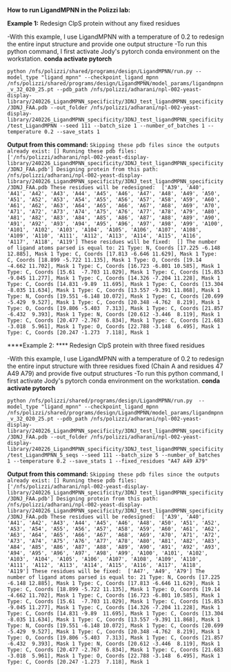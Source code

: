 **How to run LigandMPNN in the Polizzi lab:**

**Example 1:** Redesign ClpS protein without any fixed residues

-With this example, I use LigandMPNN with a temperature of 0.2 to redesign the entire input structure and provide one output structure
-To run this python command, I first activate Jody's pytorch conda environment on the workstation. **conda activate pytorch**

`python /nfs/polizzi/shared/programs/design/LigandMPNN/run.py --model_type "ligand_mpnn" --checkpoint_ligand_mpnn /nfs/polizzi/shared/programs/design/LigandMPNN/model_params/ligandmpnn_v_32_020_25.pt --pdb_path /nfs/polizzi/adharani/npl-002-yeast-display-library/240226_LigandMPNN_specificity/3DNJ_test_ligandMPNN_specificity/3DNJ_FAA.pdb --out_folder /nfs/polizzi/adharani/npl-002-yeast-display-library/240226_LigandMPNN_specificity/3DNJ_test_ligandMPNN_specificity/test_LigandMPNN --seed 111 --batch_size 1 --number_of_batches 1 --temperature 0.2 --save_stats 1`

**Output from this command:**
`Skipping these pdb files since the outputs already exist: []
Running these pdb files: ['/nfs/polizzi/adharani/npl-002-yeast-display-library/240226_LigandMPNN_specificity/3DNJ_test_ligandMPNN_specificity/3DNJ_FAA.pdb']
Designing protein from this path: /nfs/polizzi/adharani/npl-002-yeast-display-library/240226_LigandMPNN_specificity/3DNJ_test_ligandMPNN_specificity/3DNJ_FAA.pdb
These residues will be redesigned:  ['A39', 'A40', 'A41', 'A42', 'A43', 'A44', 'A45', 'A46', 'A47', 'A48', 'A49', 'A50', 'A51', 'A52', 'A53', 'A54', 'A55', 'A56', 'A57', 'A58', 'A59', 'A60', 'A61', 'A62', 'A63', 'A64', 'A65', 'A66', 'A67', 'A68', 'A69', 'A70', 'A71', 'A72', 'A73', 'A74', 'A75', 'A76', 'A77', 'A78', 'A79', 'A80', 'A81', 'A82', 'A83', 'A84', 'A85', 'A86', 'A87', 'A88', 'A89', 'A90', 'A91', 'A92', 'A93', 'A94', 'A95', 'A96', 'A97', 'A98', 'A99', 'A100', 'A101', 'A102', 'A103', 'A104', 'A105', 'A106', 'A107', 'A108', 'A109', 'A110', 'A111', 'A112', 'A113', 'A114', 'A115', 'A116', 'A117', 'A118', 'A119']
These residues will be fixed:  []
The number of ligand atoms parsed is equal to: 21
Type: N, Coords [17.225 -6.148 12.885], Mask 1
Type: C, Coords [17.813 -6.646 11.629], Mask 1
Type: C, Coords [18.899 -5.722 11.135], Mask 1
Type: O, Coords [19.14  -4.662 11.702], Mask 1
Type: C, Coords [16.723 -6.801 10.585], Mask 1
Type: C, Coords [15.61  -7.703 11.029], Mask 1
Type: C, Coords [15.853 -9.045 11.277], Mask 1
Type: C, Coords [14.326 -7.204 11.228], Mask 1
Type: C, Coords [14.831 -9.89  11.695], Mask 1
Type: C, Coords [13.304 -8.035 11.634], Mask 1
Type: C, Coords [13.557 -9.391 11.868], Mask 1
Type: N, Coords [19.551 -6.148 10.072], Mask 1
Type: C, Coords [20.699 -5.429  9.527], Mask 1
Type: C, Coords [20.348 -4.762  8.219], Mask 1
Type: O, Coords [19.806 -5.403  7.313], Mask 1
Type: C, Coords [21.857 -6.432  9.393], Mask 1
Type: N, Coords [20.612 -3.446  8.119], Mask 1
Type: C, Coords [20.477 -2.767  6.834], Mask 1
Type: C, Coords [21.683 -3.018  5.961], Mask 1
Type: O, Coords [22.788 -3.148  6.495], Mask 1
Type: C, Coords [20.247 -1.273  7.118], Mask 1`

****Example 2: **** Redesign ClpS protein with three fixed residues

-With this example, I use LigandMPNN with a temperature of 0.2 to redesign the entire input structure with three residues fixed (Chain A and residues 47 A49 A79) and provide five output structures
-To run this python command, I first activate Jody's pytorch conda environment on the workstation. **conda activate pytorch**

`python /nfs/polizzi/shared/programs/design/LigandMPNN/run.py  --model_type "ligand_mpnn" --checkpoint_ligand_mpnn /nfs/polizzi/shared/programs/design/LigandMPNN/model_params/ligandmpnn_v_32_020_25.pt --pdb_path /nfs/polizzi/adharani/npl-002-yeast-display-library/240226_LigandMPNN_specificity/3DNJ_test_ligandMPNN_specificity/3DNJ_FAA.pdb --out_folder /nfs/polizzi/adharani/npl-002-yeast-display-library/240226_LigandMPNN_specificity/3DNJ_test_ligandMPNN_specificity/test_LigandMPNN_5_seqs --seed 111 --batch_size 5 --number_of_batches 1 --temperature 0.2 --save_stats 1 --fixed_residues "A47 A49 A79"`

**Output from this command:**
`Skipping these pdb files since the outputs already exist: []
Running these pdb files: ['/nfs/polizzi/adharani/npl-002-yeast-display-library/240226_LigandMPNN_specificity/3DNJ_test_ligandMPNN_specificity/3DNJ_FAA.pdb']
Designing protein from this path: /nfs/polizzi/adharani/npl-002-yeast-display-library/240226_LigandMPNN_specificity/3DNJ_test_ligandMPNN_specificity/3DNJ_FAA.pdb
These residues will be redesigned:  ['A39', 'A40', 'A41', 'A42', 'A43', 'A44', 'A45', 'A46', 'A48', 'A50', 'A51', 'A52', 'A53', 'A54', 'A55', 'A56', 'A57', 'A58', 'A59', 'A60', 'A61', 'A62', 'A63', 'A64', 'A65', 'A66', 'A67', 'A68', 'A69', 'A70', 'A71', 'A72', 'A73', 'A74', 'A75', 'A76', 'A77', 'A78', 'A80', 'A81', 'A82', 'A83', 'A84', 'A85', 'A86', 'A87', 'A88', 'A89', 'A90', 'A91', 'A92', 'A93', 'A94', 'A95', 'A96', 'A97', 'A98', 'A99', 'A100', 'A101', 'A102', 'A103', 'A104', 'A105', 'A106', 'A107', 'A108', 'A109', 'A110', 'A111', 'A112', 'A113', 'A114', 'A115', 'A116', 'A117', 'A118', 'A119']
These residues will be fixed:  ['A47', 'A49', 'A79']
The number of ligand atoms parsed is equal to: 21
Type: N, Coords [17.225 -6.148 12.885], Mask 1
Type: C, Coords [17.813 -6.646 11.629], Mask 1
Type: C, Coords [18.899 -5.722 11.135], Mask 1
Type: O, Coords [19.14  -4.662 11.702], Mask 1
Type: C, Coords [16.723 -6.801 10.585], Mask 1
Type: C, Coords [15.61  -7.703 11.029], Mask 1
Type: C, Coords [15.853 -9.045 11.277], Mask 1
Type: C, Coords [14.326 -7.204 11.228], Mask 1
Type: C, Coords [14.831 -9.89  11.695], Mask 1
Type: C, Coords [13.304 -8.035 11.634], Mask 1
Type: C, Coords [13.557 -9.391 11.868], Mask 1
Type: N, Coords [19.551 -6.148 10.072], Mask 1
Type: C, Coords [20.699 -5.429  9.527], Mask 1
Type: C, Coords [20.348 -4.762  8.219], Mask 1
Type: O, Coords [19.806 -5.403  7.313], Mask 1
Type: C, Coords [21.857 -6.432  9.393], Mask 1
Type: N, Coords [20.612 -3.446  8.119], Mask 1
Type: C, Coords [20.477 -2.767  6.834], Mask 1
Type: C, Coords [21.683 -3.018  5.961], Mask 1
Type: O, Coords [22.788 -3.148  6.495], Mask 1
Type: C, Coords [20.247 -1.273  7.118], Mask 1`
